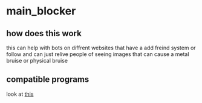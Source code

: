 # main_blocker

## how does this work

this can help with bots on diffrent websites that have a add freind system or follow and can just relive people of seeing images that can cause a metal bruise or physical bruise

## compatible programs

look at [this](/MD'S/blocker/blocker/Totorial_blocker.md)
